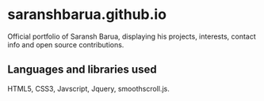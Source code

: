 # saranshbarua.github.io
Official portfolio of Saransh Barua, displaying his projects, interests, contact info and open source contributions.  
## Languages and libraries used  
HTML5, CSS3, Javscript, Jquery, smoothscroll.js.
